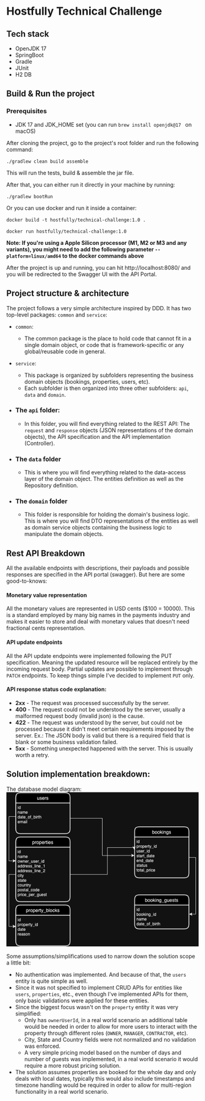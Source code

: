 # Hostfully Technical Challenge

## Tech stack
* OpenJDK 17
* SpringBoot
* Gradle
* JUnit
* H2 DB

## Build & Run the project

### Prerequisites
-  JDK 17 and JDK_HOME set (you can run `brew install openjdk@17 ` on macOS)

After cloning the project, go to the project's root folder and run the following command:
```shell
./gradlew clean build assemble
```
This will run the tests, build & assemble the jar file.

After that, you can either run it directly in your machine by running:
```shell
./gradlew bootRun
```
Or you can use docker and run it inside a container:
```shell
docker build -t hostfully/technical-challenge:1.0 .
```
```shell
docker run hostfully/technical-challenge:1.0
```
**Note: If you're using a Apple Silicon processor (M1, M2 or M3 and any variants), you might need to add the following parameter `--platform=linux/amd64` to the docker commands above**

After the project is up and running, you can hit http://localhost:8080/ and you will be redirected to the Swagger UI with the API Portal.

## Project structure & architecture
The project follows a very simple architecture inspired by DDD.
It has two top-level packages: `common` and `service`:
- `common`:
  - The common package is the place to hold code that cannot fit in a single domain object, or code that is framework-specific or any global/reusable code in general.
- `service`:
  - This package is organized by subfolders representing the business domain objects (bookings, properties, users, etc).
  - Each subfolder is then organized into three other subfolders: `api`, `data` and `domain`.
  
- ### The `api` folder:
  - In this folder, you will find everything related to the REST API: The `request` and `response` objects (JSON representations of the domain objects), the API specification and the API implementation (Controller).
- ### The `data` folder
  - This is where you will find everything related to the data-access layer of the domain object. The entities definition as well as the Repository definition.
- ### The `domain` folder
  - This folder is responsible for holding the domain's business logic. This is where you will find DTO representations of the entities as well as domain service objects containing the business logic to manipulate the domain objects.

## Rest API Breakdown
All the available endpoints with descriptions, their payloads and possible responses are specified in the API portal (swagger). But here are some good-to-knows:

#### Monetary value representation
All the monetary values are represented in USD cents ($100 = 10000). This is a standard employed by many big names in the payments industry and makes it easier to store and deal with monetary values that doesn't need fractional cents representation.

#### API update endpoints
All the API update endpoints were implemented following the PUT specification. Meaning the updated resource will be replaced entirely by the incoming request body.
Partial updates are possible to implement through `PATCH` endpoints. To keep things simple I've decided to implement `PUT` only.

#### API response status code explanation:
- **2xx** - The request was processed successfully by the server.
- **400** - The request could not be understood by the server, usually a malformed request body (invalid json) is the cause.
- **422** - The request was understood by the server, but could not be processed because it didn't meet certain requirements imposed by the server. Ex.: The JSON body is valid but there is a required field that is blank or some business validation failed.
- **5xx** - Something unexpected happened with the server. This is usually worth a retry. 

## Solution implementation breakdown: 
The database model diagram:
![Hostfully App ERD](hostfully-app-erd.png)

Some assumptions/simplifications used to narrow down the solution scope a little bit:
- No authentication was implemented. And because of that, the `users` entity is quite simple as well.
- Since it was not specified to implement CRUD APIs for entities like `users`, `properties`, etc., even though I've implemented APIs for them, only basic validations were applied for these entities.
- Since the biggest focus wasn't on the `property` entity it was very simplified:
  - Only has `ownerUserId`, in a real world scenario an additional table would be needed in order to allow for more users to interact with the property through different roles (`OWNER`, `MANAGER`, `CONTRACTOR`, etc).
  - City, State and Country fields were not normalized and no validation was enforced.
  - A very simple pricing model based on the number of days and number of guests was implemented, in a real world scenario it would require a more robust pricing solution.
- The solution assumes properties are booked for the whole day and only deals with local dates, typically this would also include timestamps and timezone handling would be required in order to allow for multi-region functionality in a real world scenario. 
